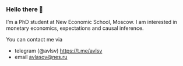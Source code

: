 ### Hello there 👋

I’m a PhD student at New Economic School, Moscow. 
I am interested in monetary economics, expectations and causal inference.

You can contact me via 
- telegram (@avlsv) https://t.me/avlsv 
- email avlasov@nes.ru
